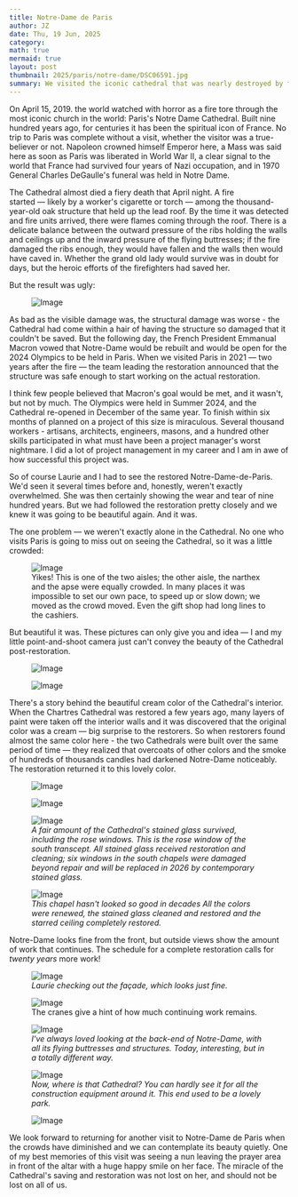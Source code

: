 ```yaml
---
title: Notre-Dame de Paris
author: JZ
date: Thu, 19 Jun, 2025
category: 
math: true
mermaid: true
layout: post
thumbnail: 2025/paris/notre-dame/DSC06591.jpg
summary: We visited the iconic cathedral that was nearly destroyed by fire in 2019. It's pretty spectacular.
---  
```

On April 15, 2019. the world watched with horror as a fire tore through the most iconic church in the world: Paris's Notre Dame Cathedral. Built nine hundred years ago, for centuries it has been the spiritual icon of France. No trip to Paris was complete without a visit, whether the visitor was a true-believer or not. Napoleon  crowned himself Emperor here, a Mass was said here as soon as Paris was liberated in World War II, a clear signal to the world that France had survived four years of Nazi occupation, and in 1970 General Charles DeGaulle's funeral was held in Notre Dame.

The Cathedral almost died a fiery death that April night. A fire started&nbsp;&mdash;&nbsp;likely by a worker's cigarette or torch&nbsp;&mdash;&nbsp;among the thousand-year-old oak structure that held up the lead roof. By the time it was detected and fire units arrived, there were flames coming through the roof. There is a delicate balance between the outward pressure of the ribs holding the walls and ceilings up and the inward pressure of the flying buttresses; if the fire damaged the ribs enough, they would have fallen and the walls then would have caved in. Whether the grand old lady would survive was in doubt for days, but the heroic efforts of the firefighters had saved her.

But the result was ugly:
<figure>
    <img class='landscape' src="{{ "2025/paris/notre-dame/damage.jpeg" | prepend: site.imageurl | prepend: site.baseurl  }}" alt="Image" />
    <figcaption class='wide'></figcaption>
</figure>

As bad as the visible damage was, the structural damage was worse - the Cathedral had come within a hair of having the structure so damaged that it couldn't be saved. But the following day, the French President Emmanual Macron vowed that Notre-Dame would be rebuilt and would be open for the 2024 Olympics to be held in Paris. When we visited Paris in 2021&nbsp;&mdash;&nbsp;two years after the fire&nbsp;&mdash;&nbsp;the team leading the restoration announced that the structure was safe enough to start working on the actual restoration. 

I think few people believed that Macron's goal would be met, and it wasn't, but not by much. The Olympics were held in Summer 2024, and the Cathedral re-opened in December of the same year. To finish within six months of planned on a project of this size is miraculous. Several thousand workers - artisans, architects, engineers, masons, and a hundred other skills participated in what must have been a project manager's worst nightmare. I did a lot of project management in my career and I am in awe of how successful this project was.

So of course Laurie and I had to see the restored Notre-Dame-de-Paris. We'd seen it several times before and, honestly, weren't exactly overwhelmed. She was then certainly showing the wear and tear of nine hundred years. But we had followed the restoration pretty closely and we knew it was going to be beautiful again. And it was.

The one problem&nbsp;&mdash;&nbsp;we weren't exactly alone in the Cathedral. No one who visits Paris is going to miss out on seeing the Cathedral, so it was a little crowded:

<figure>
    <img class='landscape' src="{{ "2025/paris/notre-dame/DSC06584.jpg" | prepend: site.imageurl | prepend: site.baseurl  }}" alt="Image" />
    <figcaption class='wide'>Yikes! This is one of the two aisles; the other aisle, the narthex and the apse were equally crowded. In many places it was impossible to set our own pace, to speed up or slow down; we moved as the crowd moved. Even the gift shop had long lines to the cashiers.</figcaption>
</figure>

But beautiful it was. These pictures can only give you and idea&nbsp;&mdash;&nbsp;I and my little point-and-shoot camera just can't convey the beauty of the Cathedral post-restoration.
<figure class = 'portrait' >
    <img class='wide' src="{{ "2025/paris/notre-dame/DSC06593.jpg" | prepend: site.imageurl | prepend: site.baseurl  }}" alt="Image" />
    <figcaption class='wide'><em></em></figcaption>
</figure>
<figure class = 'portrait' >
    <img class='wide' src="{{ "2025/paris/notre-dame/DSC06571.jpg" | prepend: site.imageurl | prepend: site.baseurl  }}" alt="Image" />
    <figcaption class='wide'><em></em></figcaption>
</figure>

There's a story behind the beautiful cream color of the Cathedral's interior. When the Chartres Cathedral was restored a few years ago, many layers of paint were taken off the interior walls and it was discovered that the original color was a cream&nbsp;&mdash;&nbsp;big surprise to the restorers. So when restorers found almost the same color here - the two Cathedrals were built over the same period of time&nbsp;&mdash;&nbsp;they realized that overcoats of other colors and the smoke of hundreds of thousands candles had darkened Notre-Dame noticeably. The restoration returned it to this lovely color.

<figure>
    <img class= "portrait" src="{{ "2025/paris/notre-dame/DSC06563.jpg" | prepend: site.imageurl | prepend: site.baseurl  }}" alt="Image" />
    <figcaption style='text-align: center;' ><em></em></figcaption>
</figure>

<figure>
    <img class='landscape' src="{{ "2025/paris/notre-dame/DSC06591.jpg" | prepend: site.imageurl | prepend: site.baseurl  }}" alt="Image" />
    <figcaption class='wide'></figcaption>
</figure>

<figure>
    <img class = "portrait" src="{{ "2025/paris/notre-dame/DSC06587.jpg" | prepend: site.imageurl | prepend: site.baseurl  }}" alt="Image" />
    <figcaption class="wide" ><em>A fair amount of the Cathedral's stained glass survived, including the rose windows. This is the rose window of the south transcept. All stained glass received restoration and cleaning; six windows in the south chapels were damaged beyond repair and will be replaced in 2026 by contemporary stained glass.</em></figcaption>
</figure>

<figure>
    <img class= "portrait" src="{{ "2025/paris/notre-dame/DSC06575.jpg" | prepend: site.imageurl | prepend: site.baseurl  }}" alt="Image" />
    <figcaption class="wide" ><em>This chapel hasn't looked so good in decades All the colors were renewed, the stained glass cleaned and restored and the starred ceiling completely restored.</em></figcaption>
</figure>

Notre-Dame looks fine from the front, but outside views show the amount of work that continues. The schedule for a complete restoration calls for <em>twenty years</em> more work!
<figure class = 'portrait' >
    <img class='wide' src="{{ "2025/paris/notre-dame/DSC06549.jpg" | prepend: site.imageurl | prepend: site.baseurl  }}" alt="Image" />
    <figcaption class='wide'><em>Laurie checking out the façade, which looks just fine.</em></figcaption>
</figure> 

<figure>
    <img class='landscape' src="{{ "2025/paris/notre-dame/DSC06546.jpg" | prepend: site.imageurl | prepend: site.baseurl  }}" alt="Image" />
    <figcaption class='wide'>The cranes give a hint of how much continuing work remains.</figcaption>
</figure>
<figure >
    <img class = 'portrait' src="{{ "2025/paris/notre-dame/DSC06597.jpg" | prepend: site.imageurl | prepend: site.baseurl  }}" alt="Image" />
    <figcaption class='wide'><em>I've always loved looking at the back-end of Notre-Dame, with all its flying buttresses and structures. Today, interesting, but in a totally different way.</em></figcaption>
</figure>

<figure>
    <img class = 'landscape' src="{{ "2025/paris/notre-dame/DSC06598.jpg" | prepend: site.imageurl | prepend: site.baseurl  }}" alt="Image" />
    <figcaption class='wide'><em>Now, where is that Cathedral? You can hardly see it for all the construction equipment around it. This end used to be a lovely park.</em></figcaption>
</figure>

<figure>
    <img class = 'portrait'  src="{{ "2025/paris/notre-dame/DSC06599.jpg" | prepend: site.imageurl | prepend: site.baseurl  }}" alt="Image" />
    <figcaption class='wide'><em></em></figcaption>
</figure>

We look forward to returning for another visit to Notre-Dame de Paris when the crowds have diminished and we can contemplate its beauty quietly. One of my best memories of this visit was seeing a nun leaving the prayer area in front of the altar with a huge happy smile on her face. The miracle of the Cathedral's saving and restoration was not lost on her, and should not be lost on all of us.